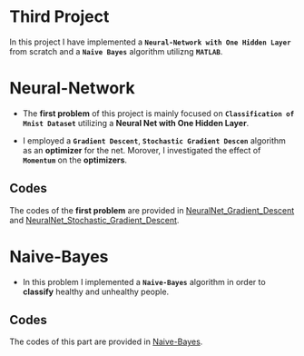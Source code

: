 # Third Project


 In this project I have implemented a **`Neural-Network with One Hidden Layer`**  from scratch and a **`Naive Bayes`** algorithm utilizng **`MATLAB`**.

# Neural-Network

 * The **first problem** of this project is mainly focused on **`Classification of Mnist Dataset`** utilizing a **Neural Net with One Hidden Layer**.

 * I employed a **`Gradient Descent`**, **`Stochastic Gradient Descen`** algorithm as an **optimizer** for the net. Morover, I investigated the effect of **`Momentum`** on the **optimizers**.

## Codes

The codes of the **first problem** are provided in [NeuralNet_Gradient_Descent]() and [NeuralNet_Stochastic_Gradient_Descent]().

# Naive-Bayes

* In this problem I implemented a **`Naive-Bayes`** algorithm in order to **classify** healthy and unhealthy people.

## Codes

The codes of this part are provided in [Naive-Bayes]().






 